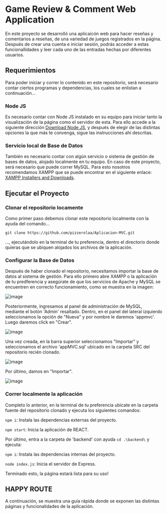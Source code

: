 # Game Review & Comment Web Application

En este proyecto se desarrolló una aplicaicón web para hacer reseñas y comentarios a reseñas, de una variedad de juegos registrados en la página. Después de crear una cuenta e iniciar sesión, podrás acceder a estas funcionallidades y leer cada uno de las entradas hechas por diferentes usuarios.

## Requerimientos

Para poder iniciar y correr lo contenido en este repositorio, será necesario contar ciertos programas y dependencias, los cuales se enlistan a continuación...

### Node JS

Es necesario contar con Node JS instalado en su equipo para iniciar tanto la visualización de la página como el servidor de esta. Para ello accede a la siguiente dirección [Download Node JS](https://nodejs.org/en/download/package-manager), y después de elegir de las distintas opciones la que más te convenga, sigue las instrucciones ahí descritas.

### Servicio local de Base de Datos 

También es necesario contar con algún servicio o sistema de gestión de bases de datos, alojado localmente en tu equipo. En caso de este proyecto, será necesario que puede correr MySQL. Para esto nosotros recomendamos XAMPP que se puede encontrar en el siguiente enlace: [XAMPP Installers and Downloads](https://www.apachefriends.org/es/index.html).

## Ejecutar el Proyecto

### Clonar el repositorio locamente

Como primer paso debemos clonar este repositorio localmente con la ayuda del comando...

`git clone https://github.com/pizzerolaa/Aplicacion-MVC.git`

..., ejecutándolo en la terminal de tu preferencia, dentro el directorio donde quieras que se ubiquen alojados los archivos de la aplicación. 

### Configurar la Base de Datos

Después de haber clonado el repositorio, necesitamos importar la base de datos al sistema de gestión. Para ello primero abre XAMPP o la aplicación de tu predferencia y asegúrate de que los servicios de Apache y MySQL se encuentren en correcto funcionamiento, como se muestra en la imagen:

![image](https://github.com/pizzerolaa/Aplicacion-MVC/assets/128638772/a82ba355-6b8a-4f82-a11c-e194d3ff97a9)

Posteriormente, ingresamos al panel de administración de MySQL, mediante el botón 'Admin' resaltado. Dentro, en el panel del lateral izquierdo seleccionamos la opción de "Nueva" y por nombre le daremos 'appmvc'. Luego daremos click en "Crear".

![image](https://github.com/pizzerolaa/Aplicacion-MVC/assets/128638772/cfff52c9-9356-4c28-acf6-313d595aace4)

Una vez creada, en la barra superior seleccionamos "Importar" y seleccionamos el archivo 'appMVC.sql' ubicado en la carpeta SRC del repositorio recién clonado.

![image](https://github.com/pizzerolaa/Aplicacion-MVC/assets/128638772/bc38ded2-8de6-4da6-9825-9ae9b1c477b5)

Por último, damos en "Importar".

![image](https://github.com/pizzerolaa/Aplicacion-MVC/assets/128638772/a1fc1d23-d6eb-4cd7-8a24-b64d7571ba54)

### Correr localmente la aplicación

Completo lo anterior, en la terminal de tu preferencia ubícate en la carpeta fuente del repositorio clonado y ejecuta los siguientes comandos:

`npm i`: Instala las dependencias externas del proyecto.

`npm start`: Inicia la aplicación de REACT.


Por último, entra a la carpeta de 'backend' con ayuda `cd .\backend\` y ejecuta:

`npm i`: Instala las dependencias internas del proyecto.

`node index.js`: Inicia el servidor de Express.


Terminado esto, la página estará lista para su uso!

## HAPPY ROUTE

A continuación, se muestra una guía rápida donde se exponen las distintas páginas y funcionalidades de la aplicación.
